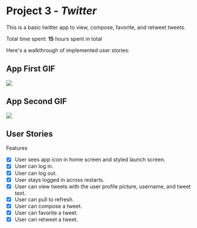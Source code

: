 # Project 3 - *Twitter*

This is a basic twitter app to view, compose, favorite, and retweet tweets.

Total time spent: **15** hours spent in total



Here's a walkthrough of implemented user stories:

## App First GIF
<img src='./my_gif.gif' />

## App Second GIF
<img src='./twitter-second-gif.gif' />



## User Stories
Features
- [X] User sees app icon in home screen and styled launch screen.
- [X] User can log in.
- [X] User can log out.
- [X] User stays logged in across restarts.
- [X] User can view tweets with the user profile picture, username, and tweet text.
- [X] User can pull to refresh.
- [X] User can compose a tweet.
- [X] User can favorite a tweet.
- [X] User can retweet a tweet.
